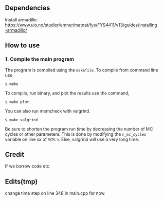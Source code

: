 
## Dependencies

Install armadillo: https://www.uio.no/studier/emner/matnat/fys/FYS4411/v13/guides/installing-armadillo/

## How to use
### 1. Compile the main program
The program is compiled using the `makefile`. To compile from command line use,
```
$ make
```
To compile, run binary, and plot the results use the command,
```
$ make plot
```
You can also run memcheck with valgrind.
```
$ make valgrind
```
Be sure to shorten the program run time by decreasing the number of MC cycles or other parameters. This is done by modifying the `n_mc_cycles` variable on line xx of `VCM.h`. Else, valgrind will use a very long time.

## Credit
If we borrow code etc.

## Edits(tmp)
change time step on line 348 in main.cpp for now.
